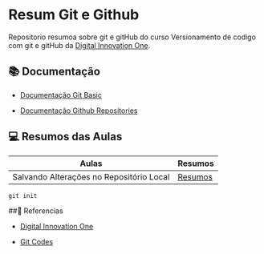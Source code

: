 # Resum Git e Github 

Repositorio resumoa sobre git e gitHub do curso Versionamento de codigo com git e gitHub da [Digital Innovation One](https://web.dio.me/track/coding-future-vivo-python-ai-backend-developer?tab=path). 

## 📚 Documentação 
- [Documentação Git Basic](https://git-scm.com/book/en/v2/Git-Basics-Getting-a-Git-Repository) 

- [Documentação Github Repositories](https://docs.github.com/pt/repositories)

## 💻 Resumos das Aulas 

| Aulas | Resumos | 
|-------|---------|
|Salvando Alterações no Repositório Local|[Resumos](https://web.dio.me/course/versionamento-de-codigo-com-git-e-github/learning/599dd3dd-d189-474f-a55c-22f37b4472da?back=/track/coding-future-vivo-python-ai-backend-developer&tab=path&moduleId=undefined)|  

```
git init
```
##🔎 Referencias
- [Digital Innovation One](https://web.dio.me/track/coding-future-vivo-python-ai-backend-developer?tab=path)

- [Git Codes](https://github.com/joshnh/Git-Commands) 


